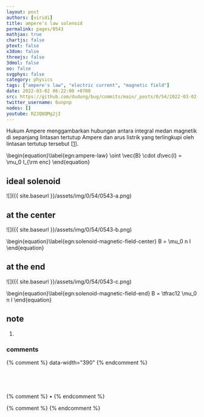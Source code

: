 ```yaml
---
layout: post
authors: [viridi]
title: ampere's law solenoid
permalink: pages/0543
mathjax: true
chartjs: false
ptext: false
x3dom: false
threejs: false
3dmol: false
oo: false
svgphys: false
category: physics
tags: ["ampere's law", "electric current", "magnetic field"]
date: 2022-03-02 06:22:00 +0700
src: https://github.com/dudung/bug/commits/main/_posts/0/54/2022-03-02-ampere-law-solenoid.md
twitter_username: 6unpnp
nodes: []
youtube: RZJQ8QMg2jI
---
```

Hukum Ampere menggambarkan hubungan antara integral medan magnetik di sepanjang lintasan tertutup Ampere dan arus listrik yang terlingkupi oleh lintasan tertutup tersebut  [[1](#r01)].

\begin{equation}\label{egn:ampere-law}
\oint \vec{B} \cdot d\vec{l} = \mu_0 I_{\rm enc}
\end{equation}


## ideal solenoid

![]({{ site.baseurl }}/assets/img/0/54/0543-a.png)


## at the center

![]({{ site.baseurl }}/assets/img/0/54/0543-b.png)

\begin{equation}\label{egn:solenoid-magnetic-field-center}
B = \mu_0 n I
\end{equation}


## at the end

![]({{ site.baseurl }}/assets/img/0/54/0543-c.png)

\begin{equation}\label{egn:solenoid-magnetic-field-end}
B = \tfrac12 \mu_0 n I
\end{equation}


## note
1. <a name='r01'></a>

### comments
{% comment %} data-width="390" {% endcomment %}


## &nbsp;
{% comment %} []() &bull; []() {% endcomment %}


<ans>
</ans>


{% comment %}
{% endcomment %}

